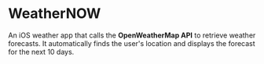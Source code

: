 # WeatherNOW
An iOS weather app that calls the **OpenWeatherMap API** to retrieve weather forecasts.
It automatically finds the user's location and displays the forecast for the next 10 days.
